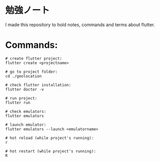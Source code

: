 # 勉強ノート
I made this repository to hold notes, commands and terms about flutter.


# Commands:

```
# create flutter project:
flutter create <projectname>

# go to project folder:
cd ./geolocation

# check flutter installation:
flutter doctor -v

# run project:
flutter run

# check emulators:
flutter emulators

# launch emulator:
flutter emulators --launch <emulatorname>

# hot reload (while project's running):
r

# hot restart (while project's running):
R
```
